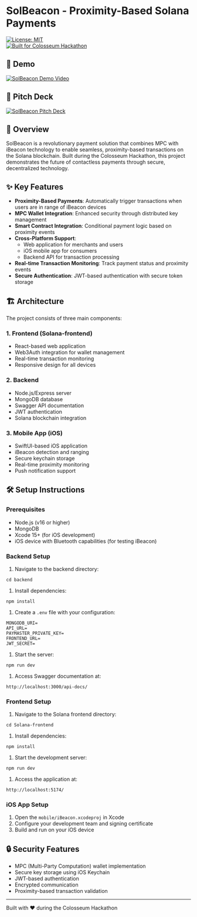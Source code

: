 # SolBeacon - Proximity-Based Solana Payments

[![License: MIT](https://img.shields.io/badge/License-MIT-yellow.svg)](https://opensource.org/licenses/MIT)  
[![Built for Colosseum Hackathon](https://img.shields.io/badge/Built%20for-Colosseum%20Hackathon-blue)](https://www.colosseum.org/breakout)

## 📱 Demo

[![SolBeacon Demo Video](https://img.shields.io/badge/Watch-Demo%20Video-red)](https://www.loom.com/share/fa54bfaaf445459482e935908177f8ec?sid=64f1adc2-edab-4e10-81e4-4c27f46308d1)

## 🎯 Pitch Deck

[![SolBeacon Pitch Deck](https://img.shields.io/badge/View-Pitch%20Deck-blue)](https://www.loom.com/share/df328e6354ca4f199dc361da8149bc7a?sid=17cfbf7f-bf8b-471a-987d-90e35479d771)

## 🚀 Overview

SolBeacon is a revolutionary payment solution that combines MPC with iBeacon technology to enable seamless, proximity-based transactions on the Solana blockchain. Built during the Colosseum Hackathon, this project demonstrates the future of contactless payments through secure, decentralized technology.

## ✨ Key Features

- **Proximity-Based Payments**: Automatically trigger transactions when users are in range of iBeacon devices
- **MPC Wallet Integration**: Enhanced security through distributed key management
- **Smart Contract Integration**: Conditional payment logic based on proximity events
- **Cross-Platform Support**:
  - Web application for merchants and users
  - iOS mobile app for consumers
  - Backend API for transaction processing
- **Real-time Transaction Monitoring**: Track payment status and proximity events
- **Secure Authentication**: JWT-based authentication with secure token storage

## 🏗️ Architecture

The project consists of three main components:

### 1\. Frontend (Solana-frontend)

- React-based web application
- Web3Auth integration for wallet management
- Real-time transaction monitoring
- Responsive design for all devices

### 2\. Backend

- Node.js/Express server
- MongoDB database
- Swagger API documentation
- JWT authentication
- Solana blockchain integration

### 3\. Mobile App (iOS)

- SwiftUI-based iOS application
- iBeacon detection and ranging
- Secure keychain storage
- Real-time proximity monitoring
- Push notification support

## 🛠️ Setup Instructions

### Prerequisites

- Node.js (v16 or higher)
- MongoDB
- Xcode 15+ (for iOS development)
- iOS device with Bluetooth capabilities (for testing iBeacon)

### Backend Setup

1.  Navigate to the backend directory:

```
cd backend
```

1.  Install dependencies:

```
npm install
```

1.  Create a `.env` file with your configuration:

```
MONGODB_URI=
API_URL=
PAYMASTER_PRIVATE_KEY=
FRONTEND_URL=
JWT_SECRET=
```

1.  Start the server:

```
npm run dev
```

1.  Access Swagger documentation at:

```
http://localhost:3000/api-docs/
```

### Frontend Setup

1.  Navigate to the Solana frontend directory:

```
cd Solana-frontend
```

1.  Install dependencies:

```
npm install
```

1.  Start the development server:

```
npm run dev
```

1.  Access the application at:

```
http://localhost:5174/
```

### iOS App Setup

1.  Open the `mobile/iBeacon.xcodeproj` in Xcode
2.  Configure your development team and signing certificate
3.  Build and run on your iOS device

## 🔒 Security Features

- MPC (Multi-Party Computation) wallet implementation
- Secure key storage using iOS Keychain
- JWT-based authentication
- Encrypted communication
- Proximity-based transaction validation

---

Built with ❤️ during the Colosseum Hackathon
